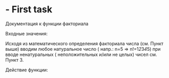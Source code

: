 # - First task

Документация к функции факториала


Входные значения:

Исходя из математического определения факториала числа (см. Пункт выше) вводим любое натуральное число ( напр.: n=5 => n!=1*2*3*4*5) при вводе ненатуральных ( неположительных и/или не целых) чисел см. Пункт 3.

Действие функции:

